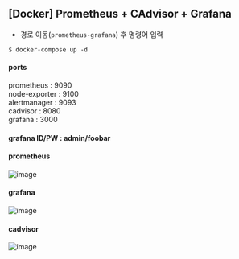 ## [Docker] Prometheus + CAdvisor + Grafana  

- 경로 이동(```prometheus-grafana```) 후 명령어 입력  
```
$ docker-compose up -d
```

#### ports  
prometheus : 9090  
node-exporter : 9100  
alertmanager : 9093  
cadvisor : 8080  
grafana : 3000  

#### grafana ID/PW : admin/foobar  

#### prometheus  
![image](https://user-images.githubusercontent.com/35215836/140909140-d5112326-ad7d-4bc2-808e-c11ed3920dd6.png)  

#### grafana  
![image](https://user-images.githubusercontent.com/35215836/143385297-3cd05221-ee66-4a8f-92aa-83025feff323.png)  

#### cadvisor  
![image](https://user-images.githubusercontent.com/35215836/140909341-da830094-eb8e-49f3-9b3c-487600053e70.png)  
